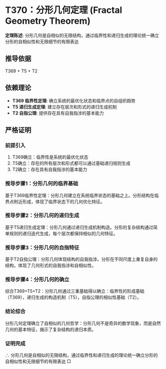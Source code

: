 # T370：分形几何定理 (Fractal Geometry Theorem)

**定理陈述**: 分形几何是自相似的无限结构，通过临界性和递归生成的理论统一确立分形的自相似性和无限细节的有限表达

## 推导依据
T369 + T5 + T2

## 依赖理论
- **T369 临界性定理**: 确立系统的最优化状态和临界点的自组织趋势
- **T5 递归生成定理**: 建立存在层次和形式的递归生成机制
- **T2 自指公理**: 提供存在具有自我指涉的基本能力

## 严格证明

### 前提引入
1. T369确立：临界性是系统的最优化状态
2. T5确立：存在的所有层次和形式都可以通过基础递归规则生成
3. T2确立：存在具有自我指涉的基本能力

### 推导步骤1：分形几何的临界基础
基于T369临界性定理：分形几何建立在系统临界状态的基础之上。分形结构在临界点附近形成，体现了临界状态下的几何优化特征。

### 推导步骤2：分形几何的递归生成
基于T5递归生成定理：分形几何通过递归生成机制构造。分形的复杂结构通过简单规则的递归迭代生成，每个层次都保持相似的几何特征。

### 推导步骤3：分形几何的自指特征
基于T2自指公理：分形几何体现结构的自我指涉。分形在不同尺度上重复自身的结构，体现了几何形式的自我指涉和自相似性。

### 推导步骤4：分形几何的确立
综合T369+T5+T2：分形几何通过三重基础得以确立：临界性的形成基础（T369），递归生成的构造机制（T5），自指公理的相似性基础（T2）。

### 结论综合
分形几何定理确立了自相似的几何哲学：分形几何不是奇异的数学现象，而是自然几何的基本特征，揭示了复杂结构的递归本质。

### 证明完成
∴ 分形几何是自相似的无限结构，通过临界性和递归生成的理论统一确立分形的自相似性和无限细节的有限表达 □
